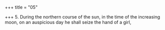 +++
title = "05"

+++
5. During the northern course of the sun, in the time of the increasing moon, on an auspicious day he shall seize the hand of a girl,
